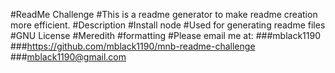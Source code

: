 #ReadMe Challenge
            #This is a readme generator to make readme creation more efficient.
            #Description
            #Install node
            #Used for generating readme files
            #GNU License
            #Meredith
            #formatting
            #Please email me at:
            ###mblack1190
            ###https://github.com/mblack1190/mnb-readme-challenge
            ###mblack1190@gmail.com
  